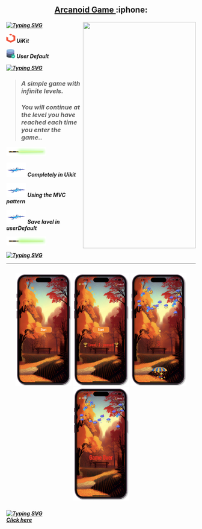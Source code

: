 
<!--- TOP ---> 
<h2 align="center">    <a href="https://github.com/karamanets/Tip" target="_blank">  Arcanoid Game  </a>:iphone:
  
<!--- leading for body ---> 
<h5 align="lefth">
  
<!--- GIF iPnone ---> 
<p><img align="right" src="https://github.com/karamanets/ArcanoidGame/blob/main/icons/ArcanoidGIF.gif" width="300" height="600" /></p>
  
  
<!--- Tag header --->
<a href="https://git.io/typing-svg"><img src="https://readme-typing-svg.demolab.com?font=Fira+Code&size=25&pause=1000&color=9356A0&width=435&lines=Frameworks" alt="Typing SVG" /></a>

<!--- Tag --->
<img src="https://github.com/karamanets/karamanets/blob/main/icon/IconUiKit.png" width="24" height="24">        UiKit

<img src="https://github.com/karamanets/karamanets/blob/main/icon/IconDatabase.png" width="24" height="24">     User Default
  
<!--- about header --->
<a href="https://git.io/typing-svg"><img src="https://readme-typing-svg.demolab.com?font=Fira+Code&size=23&pause=1000&color=9356A0&width=435&lines=About+the+project" alt="Typing SVG" /></a>  

<!--- about text --->  
>### A simple game with infinite levels.  
>### You will continue at the level you have reached each time you enter the game.. 
  
<!--- Divider --->  
<img src="https://github.com/karamanets/karamanets/blob/main/logo3.png" width="106" height="24">

<!--- about ---> 
  
![picture1](https://github.com/karamanets/karamanets/blob/main/icon/Lightning1.png)  Completely in Uikit
    
![picture1](https://github.com/karamanets/karamanets/blob/main/icon/Lightning1.png)  Using the MVC pattern

![picture1](https://github.com/karamanets/karamanets/blob/main/icon/Lightning1.png)  Save lavel in userDefault
  

<!--- Divider ---> 
<img src="https://github.com/karamanets/karamanets/blob/main/logo3.png" width="106" height="24">
  
<!--- typing Screen ---> 
 
[![Typing SVG](https://readme-typing-svg.demolab.com?font=Fira+Code&size=35&pause=1000&color=9356A0&width=435&lines=Screens)](https://git.io/typing-svg)  
____
  
 <h4 align="center">  
  
 <!--- Screens List --->
  
<img src="https://github.com/karamanets/ArcanoidGame/blob/main/icons/screen1.png" width="150" height="300">  <img src="https://github.com/karamanets/ArcanoidGame/blob/main/icons/screen2.png" width="150" height="300">   <img src="https://github.com/karamanets/ArcanoidGame/blob/main/icons/screen3.png" width="150" height="300">  <img src="https://github.com/karamanets/ArcanoidGame/blob/main/icons/screen4.png" width="150" height="300">  
  
<h5 align="lefth">
  
<h5 align="left">
 
<!--- Download --->
[![Typing SVG](https://readme-typing-svg.demolab.com?font=Fira+Code&size=15&pause=1000&color=A0140C&width=435&lines=Download+the+repository)](https://git.io/typing-svg)  
[Click here](https://github.com/karamanets/ArcanoidGame/blob/main/icons/Download.md)
